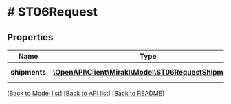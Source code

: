 # # ST06Request

## Properties

Name | Type | Description | Notes
------------ | ------------- | ------------- | -------------
**shipments** | [**\OpenAPI\Client\Mirakl\Model\ST06RequestShipments[]**](ST06RequestShipments.md) | Shipment ids | [optional]

[[Back to Model list]](../../README.md#models) [[Back to API list]](../../README.md#endpoints) [[Back to README]](../../README.md)
